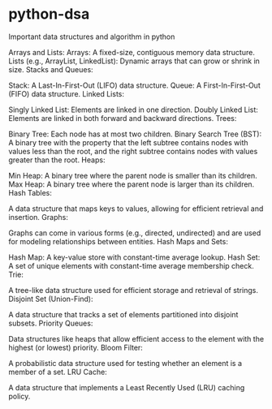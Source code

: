 # python-dsa
Important data structures and algorithm in python

Arrays and Lists:
Arrays: A fixed-size, contiguous memory data structure.
Lists (e.g., ArrayList, LinkedList): Dynamic arrays that can grow or shrink in size.
Stacks and Queues:

Stack: A Last-In-First-Out (LIFO) data structure.
Queue: A First-In-First-Out (FIFO) data structure.
Linked Lists:

Singly Linked List: Elements are linked in one direction.
Doubly Linked List: Elements are linked in both forward and backward directions.
Trees:

Binary Tree: Each node has at most two children.
Binary Search Tree (BST): A binary tree with the property that the left subtree contains nodes with values less than the root, and the right subtree contains nodes with values greater than the root.
Heaps:

Min Heap: A binary tree where the parent node is smaller than its children.
Max Heap: A binary tree where the parent node is larger than its children.
Hash Tables:

A data structure that maps keys to values, allowing for efficient retrieval and insertion.
Graphs:

Graphs can come in various forms (e.g., directed, undirected) and are used for modeling relationships between entities.
Hash Maps and Sets:

Hash Map: A key-value store with constant-time average lookup.
Hash Set: A set of unique elements with constant-time average membership check.
Trie:

A tree-like data structure used for efficient storage and retrieval of strings.
Disjoint Set (Union-Find):

A data structure that tracks a set of elements partitioned into disjoint subsets.
Priority Queues:

Data structures like heaps that allow efficient access to the element with the highest (or lowest) priority.
Bloom Filter:

A probabilistic data structure used for testing whether an element is a member of a set.
LRU Cache:

A data structure that implements a Least Recently Used (LRU) caching policy.

